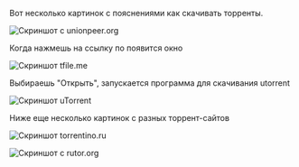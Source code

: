 <!--2013-04-03 17:11:42-->
Вот несколько картинок с пояснениями как скачивать торренты.

![Скриншот с unionpeer.org](http://img-fotki.yandex.ru/get/6521/136640652.0/0_853ca_6d59365b_L "unionpeer.org")

Когда нажмешь на ссылку по появится окно

![Скриншот tfile.me](http://img-fotki.yandex.ru/get/6621/136640652.0/0_853cb_82c65f7_L "tfile.me")

Выбираешь "Открыть", запускается программа для скачивания utorrent

![Скриншот uTorrent](http://img-fotki.yandex.ru/get/6423/136640652.0/0_853e7_58244d0_L "uTorrent")

Ниже еще несколько картинок с разных торрент-сайтов

![Скриншот torrentino.ru](http://img-fotki.yandex.ru/get/6423/136640652.0/0_853f1_97a415ee_L "torrentino.ru")

![Скриншот c rutor.org](http://img-fotki.yandex.ru/get/6623/136640652.0/0_853f9_6b52c6da_L "rutor.org")